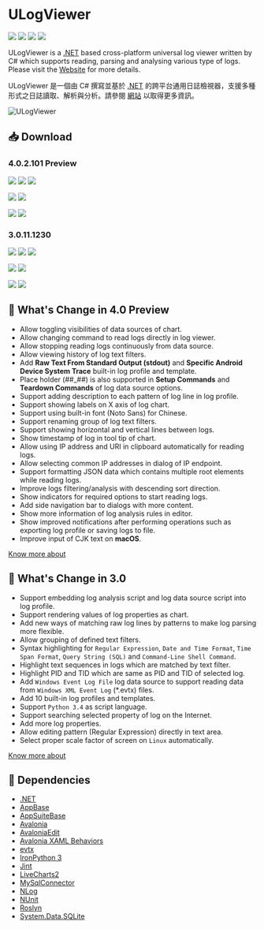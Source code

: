 # ULogViewer 
[![](https://img.shields.io/github/release-date-pre/carina-studio/ULogViewer?style=flat)](https://github.com/carina-studio/ULogViewer/releases/tag/3.0.11.1230) ![](https://img.shields.io/github/downloads/carina-studio/ULogViewer/total) [![](https://img.shields.io/github/last-commit/carina-studio/ULogViewer?style=flat)](https://github.com/carina-studio/ULogViewer/commits/master) [![](https://img.shields.io/github/license/carina-studio/ULogViewer?style=flat)](https://github.com/carina-studio/ULogViewer/blob/master/LICENSE)

ULogViewer is a [.NET](https://dotnet.microsoft.com/) based cross-platform universal log viewer written by C# which supports reading, parsing and analysing various type of logs. Please visit the [Website](https://carinastudio.azurewebsites.net/ULogViewer/) for more details.

ULogViewer 是一個由 C# 撰寫並基於 [.NET](https://dotnet.microsoft.com/) 的跨平台通用日誌檢視器，支援多種形式之日誌讀取、解析與分析。請參閱 [網站](https://carinastudio.azurewebsites.net/ULogViewer/) 以取得更多資訊。

<img alt="ULogViewer" src="https://carinastudio.azurewebsites.net/ULogViewer/Banner.png"/>

## 📥 Download

### 4.0.2.101 Preview
[![](https://img.shields.io/badge/Windows-x64-blue?style=flat-square&logo=windows&logoColor=fff)](https://github.com/carina-studio/ULogViewer/releases/download/4.0.2.101/ULogViewer-4.0.2.101-win-x64.zip)
[![](https://img.shields.io/badge/Windows-arm64-blue?style=flat-square&logo=windows&logoColor=fff)](https://github.com/carina-studio/ULogViewer/releases/download/4.0.2.101/ULogViewer-4.0.2.101-win-arm64.zip)
[![](https://img.shields.io/badge/Windows-x86-blue?style=flat-square&logo=windows&logoColor=fff)](https://github.com/carina-studio/ULogViewer/releases/download/4.0.2.101/ULogViewer-4.0.2.101-win-x86.zip)

[![](https://img.shields.io/badge/macOS-arm64%20(Apple%20Silicon)-blueviolet?style=flat-square&logo=apple&logoColor=fff)](https://github.com/carina-studio/ULogViewer/releases/download/4.0.2.101/ULogViewer-4.0.2.101-osx-arm64.zip)
[![](https://img.shields.io/badge/macOS-x64-blueviolet?style=flat-square&logo=apple&logoColor=fff)](https://github.com/carina-studio/ULogViewer/releases/download/4.0.2.101/ULogViewer-4.0.2.101-osx-x64.zip)

[![](https://img.shields.io/badge/Linux-x64-orange?style=flat-square&logo=linux&logoColor=fff)](https://github.com/carina-studio/ULogViewer/releases/download/4.0.2.101/ULogViewer-4.0.2.101-linux-x64.zip)
[![](https://img.shields.io/badge/Linux-arm64-orange?style=flat-square&logo=linux&logoColor=fff)](https://github.com/carina-studio/ULogViewer/releases/download/4.0.2.101/ULogViewer-4.0.2.101-linux-arm64.zip)

### 3.0.11.1230
[![](https://img.shields.io/badge/Windows-x64-blue?style=flat-square&logo=windows&logoColor=fff)](https://github.com/carina-studio/ULogViewer/releases/download/3.0.11.1230/ULogViewer-3.0.11.1230-win-x64.zip)
[![](https://img.shields.io/badge/Windows-arm64-blue?style=flat-square&logo=windows&logoColor=fff)](https://github.com/carina-studio/ULogViewer/releases/download/3.0.11.1230/ULogViewer-3.0.11.1230-win-arm64.zip)
[![](https://img.shields.io/badge/Windows-x86-blue?style=flat-square&logo=windows&logoColor=fff)](https://github.com/carina-studio/ULogViewer/releases/download/3.0.11.1230/ULogViewer-3.0.11.1230-win-x86.zip)

[![](https://img.shields.io/badge/macOS-arm64%20(Apple%20Silicon)-blueviolet?style=flat-square&logo=apple&logoColor=fff)](https://github.com/carina-studio/ULogViewer/releases/download/3.0.11.1230/ULogViewer-3.0.11.1230-osx-arm64.zip)
[![](https://img.shields.io/badge/macOS-x64-blueviolet?style=flat-square&logo=apple&logoColor=fff)](https://github.com/carina-studio/ULogViewer/releases/download/3.0.11.1230/ULogViewer-3.0.11.1230-osx-x64.zip)

[![](https://img.shields.io/badge/Linux-x64-orange?style=flat-square&logo=linux&logoColor=fff)](https://github.com/carina-studio/ULogViewer/releases/download/3.0.11.1230/ULogViewer-3.0.11.1230-linux-x64.zip)
[![](https://img.shields.io/badge/Linux-arm64-orange?style=flat-square&logo=linux&logoColor=fff)](https://github.com/carina-studio/ULogViewer/releases/download/3.0.11.1230/ULogViewer-3.0.11.1230-linux-arm64.zip)

## 📣 What's Change in 4.0 Preview
- Allow toggling visibilities of data sources of chart.
- Allow changing command to read logs directly in log viewer.
- Allow stopping reading logs continuously from data source.
- Allow viewing history of log text filters.
- Add **Raw Text From Standard Output (stdout)** and **Specific Android Device System Trace** built-in log profile and template.
- Place holder (##_##) is also supported in **Setup Commands** and **Teardown Commands** of log data source options.
- Support adding description to each pattern of log line in log profile.
- Support showing labels on X axis of log chart.
- Support using built-in font (Noto Sans) for Chinese.
- Support renaming group of log text filters.
- Support showing horizontal and vertical lines between logs.
- Show timestamp of log in tool tip of chart.
- Allow using IP address and URI in clipboard automatically for reading logs.
- Allow selecting common IP addresses in dialog of IP endpoint.
- Support formatting JSON data which contains multiple root elements while reading logs.
- Improve logs filtering/analysis with descending sort direction.
- Show indicators for required options to start reading logs.
- Add side navigation bar to dialogs with more content.
- Show more information of log analysis rules in editor.
- Show improved notifications after performing operations such as exporting log profile or saving logs to file.
- Improve input of CJK text on **macOS**.

[Know more about](https://carinastudio.azurewebsites.net/ULogViewer/ChangeList#PreviewChangeList)

## 📣 What's Change in 3.0
- Support embedding log analysis script and log data source script into log profile.
- Support rendering values of log properties as chart.
- Add new ways of matching raw log lines by patterns to make log parsing more flexible.
- Allow grouping of defined text filters.
- Syntax highlighting for ```Regular Expression```, ```Date and Time Format```, ```Time Span Format```, ```Query String (SQL)``` and ```Command-Line Shell Command```.
- Highlight text sequences in logs which are matched by text filter.
- Highlight PID and TID which are same as PID and TID of selected log.
- Add ```Windows Event Log File``` log data source to support reading data from ```Windows XML Event Log``` (*.evtx) files.
- Add 10 built-in log profiles and templates.
- Support ```Python 3.4``` as script language.
- Support searching selected property of log on the Internet.
- Add more log properties.
- Allow editing pattern (Regular Expression) directly in text area.
- Select proper scale factor of screen on ```Linux``` automatically.

[Know more about](https://carinastudio.azurewebsites.net/ULogViewer/ChangeList#StableChangeList)

## 🤝 Dependencies
- [.NET](https://dotnet.microsoft.com/)
- [AppBase](https://github.com/carina-studio/AppBase)
- [AppSuiteBase](https://github.com/carina-studio/AppSuiteBase)
- [Avalonia](https://github.com/AvaloniaUI/Avalonia)
- [AvaloniaEdit](https://github.com/AvaloniaUI/AvaloniaEdit)
- [Avalonia XAML Behaviors](https://github.com/wieslawsoltes/AvaloniaBehaviors)
- [evtx](https://github.com/EricZimmerman/evtx)
- [IronPython 3](https://github.com/IronLanguages/ironpython3)
- [Jint](https://github.com/sebastienros/jint)
- [LiveCharts2](https://github.com/beto-rodriguez/LiveCharts2)
- [MySqlConnector](https://github.com/mysql-net/MySqlConnector)
- [NLog](https://github.com/NLog/NLog)
- [NUnit](https://github.com/nunit/nunit)
- [Roslyn](https://github.com/dotnet/roslyn)
- [System.Data.SQLite](https://system.data.sqlite.org/)
